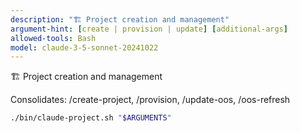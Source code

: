 ```yaml
---
description: "🏗️ Project creation and management"
argument-hint: [create | provision | update] [additional-args]
allowed-tools: Bash
model: claude-3-5-sonnet-20241022
---
```



🏗️ Project creation and management

Consolidates: /create-project, /provision, /update-oos, /oos-refresh

```bash
./bin/claude-project.sh "$ARGUMENTS"
```
